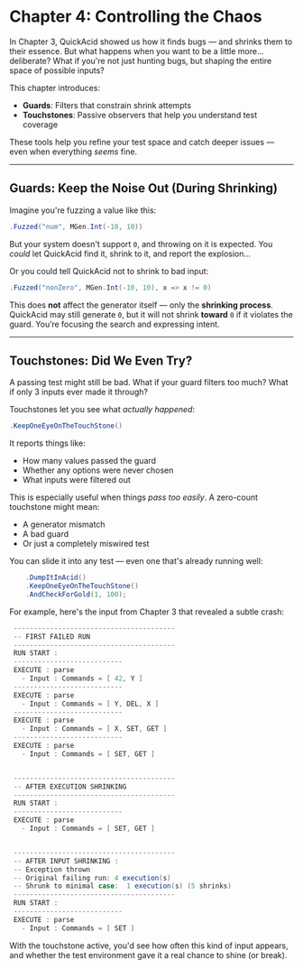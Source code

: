 # Chapter 4: Controlling the Chaos

In Chapter 3, QuickAcid showed us how it finds bugs — and shrinks them to their essence. But what happens when you want to be a little more... deliberate? What if you're not just hunting bugs, but shaping the entire space of possible inputs?

This chapter introduces:
- **Guards**: Filters that constrain shrink attempts
- **Touchstones**: Passive observers that help you understand test coverage

These tools help you refine your test space and catch deeper issues — even when everything *seems* fine.

---

## Guards: Keep the Noise Out (During Shrinking)

Imagine you're fuzzing a value like this:

```csharp
.Fuzzed("num", MGen.Int(-10, 10))
```

But your system doesn't support `0`, and throwing on it is expected. You *could* let QuickAcid find it, shrink to it, and report the explosion...

Or you could tell QuickAcid not to shrink to bad input:

```csharp
.Fuzzed("nonZero", MGen.Int(-10, 10), x => x != 0)
```

This does **not** affect the generator itself — only the **shrinking process**. QuickAcid may still generate `0`, but it will not shrink **toward** `0` if it violates the guard. You’re focusing the search and expressing intent.

---

## Touchstones: Did We Even Try?

A passing test might still be bad. What if your guard filters too much? What if only 3 inputs ever made it through?

Touchstones let you see what *actually happened*:

```csharp
.KeepOneEyeOnTheTouchStone()
```

It reports things like:
- How many values passed the guard
- Whether any options were never chosen
- What inputs were filtered out

This is especially useful when things *pass too easily*. A zero-count touchstone might mean:
- A generator mismatch
- A bad guard
- Or just a completely miswired test

You can slide it into any test — even one that's already running well:

```csharp
    .DumpItInAcid()
    .KeepOneEyeOnTheTouchStone()
    .AndCheckForGold(1, 100);
```

For example, here's the input from Chapter 3 that revealed a subtle crash:

```csharp
 ----------------------------------------
 -- FIRST FAILED RUN
 ----------------------------------------
 RUN START :
 ---------------------------
 EXECUTE : parse
   - Input : Commands = [ 42, Y ]
 ---------------------------
 EXECUTE : parse
   - Input : Commands = [ Y, DEL, X ]
 ---------------------------
 EXECUTE : parse
   - Input : Commands = [ X, SET, GET ]
 ---------------------------
 EXECUTE : parse
   - Input : Commands = [ SET, GET ]


 ----------------------------------------
 -- AFTER EXECUTION SHRINKING
 ----------------------------------------
 RUN START :
 ---------------------------
 EXECUTE : parse
   - Input : Commands = [ SET, GET ]


 ----------------------------------------
 -- AFTER INPUT SHRINKING :
 -- Exception thrown
 -- Original failing run: 4 execution(s)
 -- Shrunk to minimal case:  1 execution(s) (5 shrinks)
 ----------------------------------------
 RUN START :
 ---------------------------
 EXECUTE : parse
   - Input : Commands = [ SET ]
```

With the touchstone active, you'd see how often this kind of input appears, and whether the test environment gave it a real chance to shine (or break).
